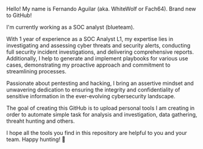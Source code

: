 Hello! My name is Fernando Aguilar (aka. WhiteWolf or Fach64). Brand new to GitHub!

I'm currently working as a SOC analyst (blueteam).

With 1 year of experience as a SOC Analyst L1, my expertise lies in investigating and assessing cyber threats and security alerts,
conducting full security incident investigations, and delivering comprehensive reports. Additionally, I help to generate and implement playbooks for various 
use cases, demonstrating my proactive approach and commitment to streamlining processes.

Passionate about pentesting and hacking, I bring an assertive mindset and unwavering dedication to ensuring the integrity and confidentiality of sensitive information in the ever-evolving 
cybersecurity landscape.

The goal of creating this GitHub is to upload personal tools I am creating in order to automate simple task for analysis and investigation, data gathering, threaht hunting and others.

I hope all the tools you find in this repository are helpful to you and your team. Happy hunting! 🐺
